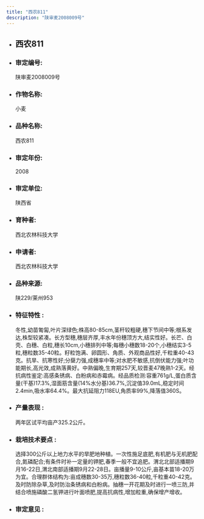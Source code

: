 ```yaml
---
title: "西农811"
description: "陕审麦2008009号"
---
```

* ## 西农811
* ###  审定编号:  
   陕审麦2008009号

*  ### 作物名称:  
   小麦

*   ###  品种名称: 
    西农811

*   ### 审定年份: 
    2008

*   ### 审定单位:  
    陕西省

*   ### 育种者:  
    西北农林科技大学

*   ### 申请者:  
    西北农林科技大学

*   ### 品种来源:  
    陕229/莱州953

*   ### 特征特性 : 
    冬性,幼苗匍匐,叶片深绿色;株高80-85cm,茎秆较粗硬,穗下节间中等;根系发达,株型较紧凑。长方型穗,穗层齐厚,丰水年份穗顶方大,结实性好。长芒、白壳、白穗、白粒,穗长10cm,小穗排列中等;每穗小穗数18-20个,小穗结实3-5粒,穗粒数35-40粒。籽粒饱满、卵圆形、角质、外观商品性好,千粒重40-43克。抗旱、抗寒性好;分蘖力强,成穗率中等;对水肥不敏感,抗倒伏能力强;叶功能期长,高光效,成熟落黄好。中熟偏晚,生育期257天,较晋麦47晚熟1-2天。经抗病性鉴定:高感条锈病、白粉病和赤霉病。经品质检测:容重761g/L,蛋白质含量(干基)17.3%,湿面筋含量(14%水分基)36.7%,沉淀值39.0mL,稳定时间2.4min,吸水率64.4%。最大抗延阻力118EU,角质率99%,降落值360S。

*   ### 产量表现 : 
    两年区试平均亩产325.2公斤。

*   ### 栽培技术要点 : 
    选择300公斤以上地力水平的旱肥地种植。一次性施足底肥,有机肥与无机肥配合,氮磷配合;有条件时补一定量的钾肥,春季一般不宜追肥。渭北北部适播期9月16-22日,渭北南部适播期9月22-28日。亩播量9-10公斤,亩基本苗18-20万为宜。合理群体结构为:亩成穗数30-35万,穗粒数36-40粒,千粒重40-42克。及时防除杂草,及时防治条锈病和白粉病。抽穗一开花期及时进行一喷三防,并结合喷施磷酸二氢钾进行叶面喷肥,提高抗病性,增加粒重,确保增产增收。

*   ### 审定意见 : 
    
